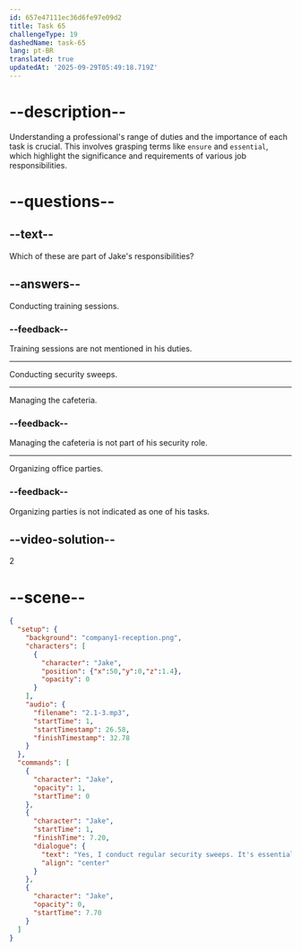 ```yaml
---
id: 657e47111ec36d6fe97e09d2
title: Task 65
challengeType: 19
dashedName: task-65
lang: pt-BR
translated: true
updatedAt: '2025-09-29T05:49:18.719Z'
---
```


<!-- (audio) Jake: Yes, I conduct security sweeps. It's essential to ensure everything is secure. -->

# --description--

Understanding a professional's range of duties and the importance of each task is crucial. This involves grasping terms like `ensure` and `essential`, which highlight the significance and requirements of various job responsibilities.

# --questions--

## --text--

Which of these are part of Jake's responsibilities?

## --answers--

Conducting training sessions.

### --feedback--

Training sessions are not mentioned in his duties.

---

Conducting security sweeps.

---

Managing the cafeteria.

### --feedback--

Managing the cafeteria is not part of his security role.

---

Organizing office parties.

### --feedback--

Organizing parties is not indicated as one of his tasks.

## --video-solution--

2

# --scene--

```json
{
  "setup": {
    "background": "company1-reception.png",
    "characters": [
      {
        "character": "Jake",
        "position": {"x":50,"y":0,"z":1.4},
        "opacity": 0
      }
    ],
    "audio": {
      "filename": "2.1-3.mp3",
      "startTime": 1,
      "startTimestamp": 26.58,
      "finishTimestamp": 32.78
    }
  },
  "commands": [
    {
      "character": "Jake",
      "opacity": 1,
      "startTime": 0
    },
    {
      "character": "Jake",
      "startTime": 1,
      "finishTime": 7.20,
      "dialogue": {
        "text": "Yes, I conduct regular security sweeps. It's essential to ensure everything is secure.",
        "align": "center"
      }
    },
    {
      "character": "Jake",
      "opacity": 0,
      "startTime": 7.70
    }
  ]
}
```
